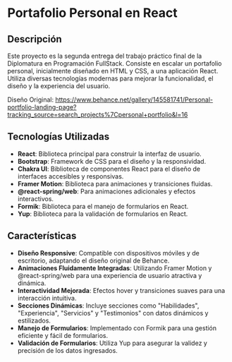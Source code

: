# Portafolio Personal en React

## Descripción

Este proyecto es la segunda entrega del trabajo práctico final de la Diplomatura en Programación FullStack. Consiste en escalar un portafolio personal, inicialmente diseñado en HTML y CSS, a una aplicación React. Utiliza diversas tecnologías modernas para mejorar la funcionalidad, el diseño y la experiencia del usuario.

Diseño Original: https://www.behance.net/gallery/145581741/Personal-portfolio-landing-page?tracking_source=search_projects%7Cpersonal+portfolio&l=16

## Tecnologías Utilizadas

- **React**: Biblioteca principal para construir la interfaz de usuario.
- **Bootstrap**: Framework de CSS para el diseño y la responsividad.
- **Chakra UI**: Biblioteca de componentes React para el diseño de interfaces accesibles y responsivas.
- **Framer Motion**: Biblioteca para animaciones y transiciones fluidas.
- **@react-spring/web**: Para animaciones adicionales y efectos interactivos.
- **Formik**: Biblioteca para el manejo de formularios en React.
- **Yup**: Biblioteca para la validación de formularios en React.

## Características

- **Diseño Responsive**: Compatible con dispositivos móviles y de escritorio, adaptando el diseño original de Behance.
- **Animaciones Fluidamente Integradas**: Utilizando Framer Motion y @react-spring/web para una experiencia de usuario atractiva y dinámica.
- **Interactividad Mejorada**: Efectos hover y transiciones suaves para una interacción intuitiva.
- **Secciones Dinámicas**: Incluye secciones como "Habilidades", "Experiencia", "Servicios" y "Testimonios" con datos dinámicos y estilizados.
- **Manejo de Formularios**: Implementado con Formik para una gestión eficiente y fácil de formularios.
- **Validación de Formularios**: Utiliza Yup para asegurar la validez y precisión de los datos ingresados.
